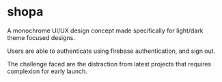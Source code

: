 # shopa

A monochrome UI/UX design concept made specifically for light/dark theme focused designs.

Users are able to authenticate using firebase authentication, and sign out.


The challenge faced are the distraction from latest projects that requires complexion for 
early launch.
